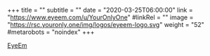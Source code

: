 +++
title = ""
subtitle = ""
date = "2020-03-25T06:00:00"
link = "https://www.eyeem.com/u/YourOnlyOne"
#linkRel = ""
image = "https://rsc.youronly.one/img/logos/eyeem-logo.svg"
weight = "52"
#metarobots = "noindex"
+++

<a href="https://www.eyeem.com/u/YourOnlyOne" rel="me noopener external nofollow" referrerpolicy="strict-origin-when-cross-origin">EyeEm</a>
